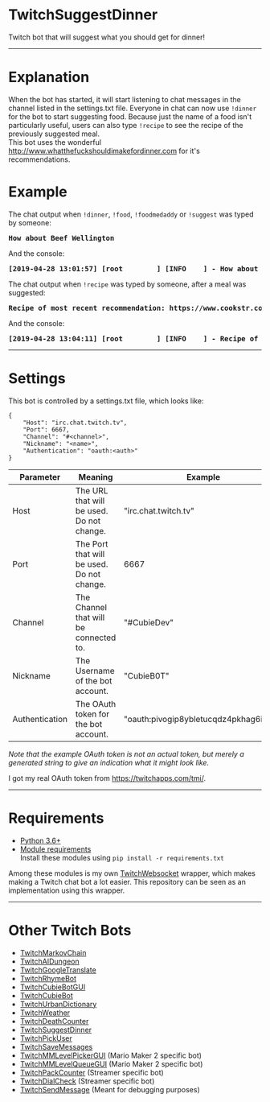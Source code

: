 # TwitchSuggestDinner
Twitch bot that will suggest what you should get for dinner!

---
# Explanation
When the bot has started, it will start listening to chat messages in the channel listed in the settings.txt file. Everyone in chat can now use `!dinner` for the bot to start suggesting food. Because just the name of a food isn't particularly useful, users can also type `!recipe` to see the recipe of the previously suggested meal.<br>
This bot uses the wonderful http://www.whatthefuckshouldimakefordinner.com for it's recommendations.

# Example

The chat output when `!dinner`, `!food`, `!foodmedaddy` or `!suggest` was typed by someone:
<pre>
<b>How about Beef Wellington</b>
</pre>
And the console:
<pre>
<b>[2019-04-28 13:01:57] [root        ] [INFO    ] - How about Beef Wellington</b>
</pre>
The chat output when `!recipe` was typed by someone, after a meal was suggested:
<pre>
<b>Recipe of most recent recommendation: https://www.cookstr.com/Beef-Recipes/Beef-Wellington-Recipe</b>
</pre>
And the console:
<pre>
<b>[2019-04-28 13:04:11] [root        ] [INFO    ] - Recipe of most recent recommendation: https://www.cookstr.com/Beef-Recipes/Beef-Wellington-Recipe</b>
</pre>

---

# Settings
This bot is controlled by a settings.txt file, which looks like:
```
{
    "Host": "irc.chat.twitch.tv",
    "Port": 6667,
    "Channel": "#<channel>",
    "Nickname": "<name>",
    "Authentication": "oauth:<auth>"
}
```

| **Parameter**        | **Meaning** | **Example** |
| -------------------- | ----------- | ----------- |
| Host                 | The URL that will be used. Do not change.                         | "irc.chat.twitch.tv" |
| Port                 | The Port that will be used. Do not change.                        | 6667 |
| Channel              | The Channel that will be connected to.                            | "#CubieDev" |
| Nickname             | The Username of the bot account.                                  | "CubieB0T" |
| Authentication       | The OAuth token for the bot account.                              | "oauth:pivogip8ybletucqdz4pkhag6itbax" |

*Note that the example OAuth token is not an actual token, but merely a generated string to give an indication what it might look like.*

I got my real OAuth token from https://twitchapps.com/tmi/.

---

# Requirements
* [Python 3.6+](https://www.python.org/downloads/)
* [Module requirements](requirements.txt)<br>
Install these modules using `pip install -r requirements.txt`

Among these modules is my own [TwitchWebsocket](https://github.com/CubieDev/TwitchWebsocket) wrapper, which makes making a Twitch chat bot a lot easier.
This repository can be seen as an implementation using this wrapper.

---

# Other Twitch Bots

* [TwitchMarkovChain](https://github.com/CubieDev/TwitchMarkovChain)
* [TwitchAIDungeon](https://github.com/CubieDev/TwitchAIDungeon)
* [TwitchGoogleTranslate](https://github.com/CubieDev/TwitchGoogleTranslate)
* [TwitchRhymeBot](https://github.com/CubieDev/TwitchRhymeBot)
* [TwitchCubieBotGUI](https://github.com/CubieDev/TwitchCubieBotGUI)
* [TwitchCubieBot](https://github.com/CubieDev/TwitchCubieBot)
* [TwitchUrbanDictionary](https://github.com/CubieDev/TwitchUrbanDictionary)
* [TwitchWeather](https://github.com/CubieDev/TwitchWeather)
* [TwitchDeathCounter](https://github.com/CubieDev/TwitchDeathCounter)
* [TwitchSuggestDinner](https://github.com/CubieDev/TwitchSuggestDinner)
* [TwitchPickUser](https://github.com/CubieDev/TwitchPickUser)
* [TwitchSaveMessages](https://github.com/CubieDev/TwitchSaveMessages)
* [TwitchMMLevelPickerGUI](https://github.com/CubieDev/TwitchMMLevelPickerGUI) (Mario Maker 2 specific bot)
* [TwitchMMLevelQueueGUI](https://github.com/CubieDev/TwitchMMLevelQueueGUI) (Mario Maker 2 specific bot)
* [TwitchPackCounter](https://github.com/CubieDev/TwitchPackCounter) (Streamer specific bot)
* [TwitchDialCheck](https://github.com/CubieDev/TwitchDialCheck) (Streamer specific bot)
* [TwitchSendMessage](https://github.com/CubieDev/TwitchSendMessage) (Meant for debugging purposes)
